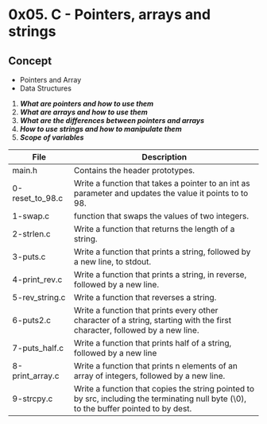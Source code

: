 # 0x05. C - Pointers, arrays and strings
## Concept
* Pointers and Array
* Data Structures

1. ___What are pointers and how to use them___
2. ___What are arrays and how to use them___
3. ___What are the differences between pointers and arrays___
4. ___How to use strings and how to manipulate them___
5. ___Scope of variables___

File | Description
---- | -----------
main.h | Contains the header prototypes.
0-reset_to_98.c | Write a function that takes a pointer to an int as parameter and updates the value it points to to 98.
1-swap.c | function that swaps the values of two integers.
2-strlen.c | Write a function that returns the length of a string.
3-puts.c | Write a function that prints a string, followed by a new line, to stdout.
4-print_rev.c | Write a function that prints a string, in reverse, followed by a new line.
5-rev_string.c | Write a function that reverses a string.
6-puts2.c | Write a function that prints every other character of a string, starting with the first character, followed by a new line.
7-puts_half.c | Write a function that prints half of a string, followed by a new line
8-print_array.c | Write a function that prints n elements of an array of integers, followed by a new line.
9-strcpy.c | Write a function that copies the string pointed to by src, including the terminating null byte (\0), to the buffer pointed to by dest.
